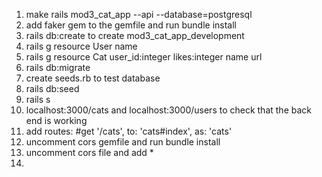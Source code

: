 1. make rails mod3_cat_app --api --database=postgresql
2. add faker gem to the gemfile and run bundle install
3. rails db:create to create mod3_cat_app_development
4. rails g resource User name
5. rails g resource Cat user_id:integer likes:integer name url
6. rails db:migrate
7.  create seeds.rb to test database
8. rails db:seed
9. rails s
10. localhost:3000/cats and localhost:3000/users to check that the back end is working
11. add routes: #get '/cats', to: 'cats#index', as: 'cats'
12. uncomment cors gemfile and run bundle install
13. uncomment cors file and add *
14.

